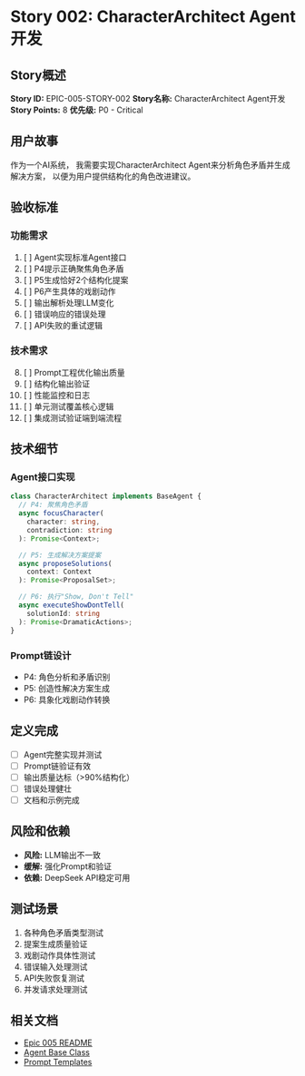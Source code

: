 # Story 002: CharacterArchitect Agent开发

## Story概述
**Story ID:** EPIC-005-STORY-002
**Story名称:** CharacterArchitect Agent开发
**Story Points:** 8
**优先级:** P0 - Critical

## 用户故事
作为一个AI系统，
我需要实现CharacterArchitect Agent来分析角色矛盾并生成解决方案，
以便为用户提供结构化的角色改进建议。

## 验收标准

### 功能需求
1. [ ] Agent实现标准Agent接口
2. [ ] P4提示正确聚焦角色矛盾
3. [ ] P5生成恰好2个结构化提案
4. [ ] P6产生具体的戏剧动作
5. [ ] 输出解析处理LLM变化
6. [ ] 错误响应的错误处理
7. [ ] API失败的重试逻辑

### 技术需求
8. [ ] Prompt工程优化输出质量
9. [ ] 结构化输出验证
10. [ ] 性能监控和日志
11. [ ] 单元测试覆盖核心逻辑
12. [ ] 集成测试验证端到端流程

## 技术细节

### Agent接口实现
```typescript
class CharacterArchitect implements BaseAgent {
  // P4: 聚焦角色矛盾
  async focusCharacter(
    character: string,
    contradiction: string
  ): Promise<Context>;

  // P5: 生成解决方案提案
  async proposeSolutions(
    context: Context
  ): Promise<ProposalSet>;

  // P6: 执行"Show, Don't Tell"
  async executeShowDontTell(
    solutionId: string
  ): Promise<DramaticActions>;
}
```

### Prompt链设计
- P4: 角色分析和矛盾识别
- P5: 创造性解决方案生成
- P6: 具象化戏剧动作转换

## 定义完成
- [ ] Agent完整实现并测试
- [ ] Prompt链验证有效
- [ ] 输出质量达标（>90%结构化）
- [ ] 错误处理健壮
- [ ] 文档和示例完成

## 风险和依赖
- **风险:** LLM输出不一致
- **缓解:** 强化Prompt和验证
- **依赖:** DeepSeek API稳定可用

## 测试场景
1. 各种角色矛盾类型测试
2. 提案生成质量验证
3. 戏剧动作具体性测试
4. 错误输入处理测试
5. API失败恢复测试
6. 并发请求处理测试

## 相关文档
- [Epic 005 README](./README.md)
- [Agent Base Class](../../../lib/agents/base-agent.ts)
- [Prompt Templates](../../../lib/agents/prompts/)